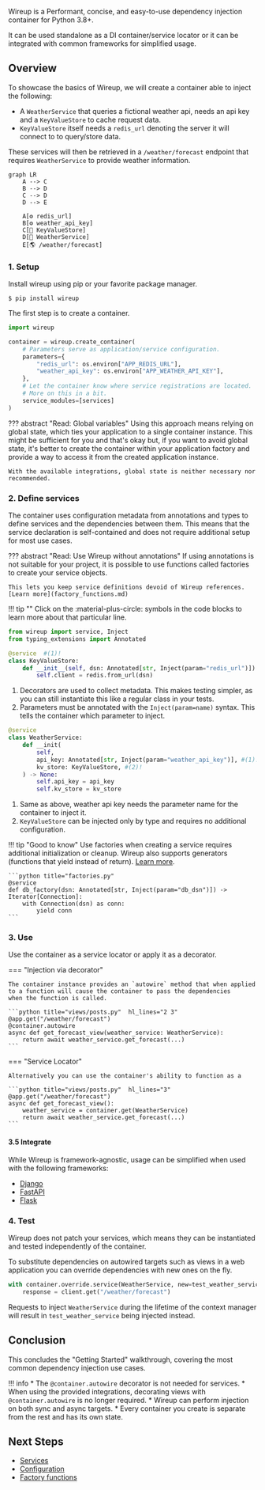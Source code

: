 Wireup is a Performant, concise, and easy-to-use dependency injection container for Python 3.8+.

It can be used standalone as a DI container/service locator
or it can be integrated with common frameworks for simplified usage.

## Overview

To showcase the basics of Wireup, we will create a container able to inject the following:

* A `WeatherService` that queries a fictional weather api, needs an api key and a `KeyValueStore` to cache request data.
* `KeyValueStore` itself needs a `redis_url` denoting the server it will connect to to query/store data.

These services will then be retrieved in a `/weather/forecast` endpoint that requires `WeatherService` to provide weather information.

``` mermaid
graph LR
    A --> C
    B --> D
    C --> D
    D --> E

    A[⚙️ redis_url]
    B[⚙️ weather_api_key]
    C[🐍 KeyValueStore]
    D[🐍 WeatherService]
    E[🌎 /weather/forecast]
```

### 1. Setup

Install wireup using pip or your favorite package manager.

```shell
$ pip install wireup
```

The first step is to create a container. 

```python title="container.py"
import wireup

container = wireup.create_container(
    # Parameters serve as application/service configuration.
    parameters={
        "redis_url": os.environ["APP_REDIS_URL"],
        "weather_api_key": os.environ["APP_WEATHER_API_KEY"],
    },
    # Let the container know where service registrations are located.
    # More on this in a bit.
    service_modules=[services]
)
```

??? abstract "Read: Global variables"
    Using this approach means relying on global state, which ties your application to a single container instance. 
    This might be sufficient for you and that's okay but, if you want to avoid global state, it's better to create 
    the container within your application factory and provide a way to access it from the created application instance.

    With the available integrations, global state is neither necessary nor recommended.


### 2. Define services

The container uses configuration metadata from annotations and types to define services and the dependencies between them.
This means that the service declaration is self-contained and does not require additional setup for most use cases.


??? abstract "Read: Use Wireup without annotations"
    If using annotations is not suitable for your project, it is possible to use functions called factories to
    create your service objects.

    This lets you keep service definitions devoid of Wireup references. [Learn more](factory_functions.md)

!!! tip ""
    Click on the :material-plus-circle: symbols in the code blocks to learn more about that particular line.

```python title="services/key_value_store.py" hl_lines="4 6"
from wireup import service, Inject
from typing_extensions import Annotated

@service  #(1)!
class KeyValueStore:
    def __init__(self, dsn: Annotated[str, Inject(param="redis_url")]) -> None:  #(2)!
        self.client = redis.from_url(dsn)
```


1. Decorators are used to collect metadata. 
    This makes testing simpler, as you can still instantiate this like a regular class in your tests.
2. Parameters must be annotated with the `Inject(param=name)` syntax. This tells the container which parameter to inject.


```python title="services/weather_service.py" hl_lines="1 5 6"
@service
class WeatherService:
    def __init(
        self,
        api_key: Annotated[str, Inject(param="weather_api_key")], #(1)!
        kv_store: KeyValueStore, #(2)!
    ) -> None:
        self.api_key = api_key
        self.kv_store = kv_store
```

1. Same as above, weather api key needs the parameter name for the container to inject it.
2. `KeyValueStore` can be injected only by type and requires no additional configuration.



!!! tip "Good to know"
    Use factories when creating a service requires additional initialization or cleanup.
    Wireup also supports generators (functions that yield instead of return).
    [Learn more](factory_functions.md#use-a-generator-function-yield-instead-of-return).

    ```python title="factories.py"
    @service
    def db_factory(dsn: Annotated[str, Inject(param="db_dsn")]) -> Iterator[Connection]:
        with Connection(dsn) as conn:
            yield conn
    ```

### 3. Use

Use the container as a service locator or apply it as a decorator.

=== "Injection via decorator"

    The container instance provides an `autowire` method that when applied
    to a function will cause the container to pass the dependencies
    when the function is called.

    ```python title="views/posts.py"  hl_lines="2 3"
    @app.get("/weather/forecast")
    @container.autowire
    async def get_forecast_view(weather_service: WeatherService):
        return await weather_service.get_forecast(...)
    ```

=== "Service Locator"

    Alternatively you can use the container's ability to function as a

    ```python title="views/posts.py"  hl_lines="3"
    @app.get("/weather/forecast")
    async def get_forecast_view():
        weather_service = container.get(WeatherService)
        return await weather_service.get_forecast(...)
    ```



#### 3.5 Integrate

While Wireup is framework-agnostic, usage can be simplified when used with the following frameworks:

- [Django](integrations/django.md)
- [FastAPI](integrations/fastapi.md)
- [Flask](integrations/flask.md)

### 4. Test

Wireup does not patch your services, which means they can be instantiated and tested independently of the container.

To substitute dependencies on autowired targets such as views in a web application you can override dependencies with new ones on the fly.


```python
with container.override.service(WeatherService, new=test_weather_service):
    response = client.get("/weather/forecast")
```

Requests to inject `WeatherService` during the lifetime of the context manager 
will result in `test_weather_service` being injected instead.

## Conclusion

This concludes the "Getting Started" walkthrough, covering the most common dependency injection use cases.

!!! info
    * The `@container.autowire` decorator is not needed for services.
    * When using the provided integrations,
    decorating views with `@container.autowire` is no longer required.
    * Wireup can perform injection on both sync and async targets.
    * Every container you create is separate from the rest and has its own state.

## Next Steps

* [Services](services.md)
* [Configuration](configuration.md)
* [Factory functions](factory_functions.md)
